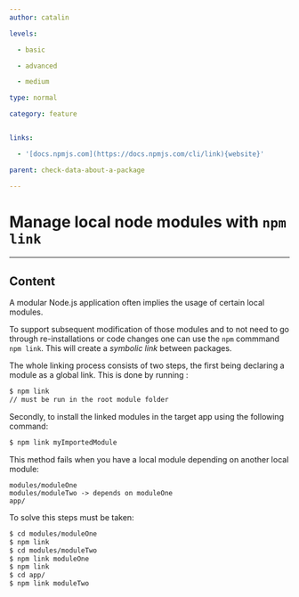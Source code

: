 ```yaml
---
author: catalin

levels:

  - basic

  - advanced

  - medium

type: normal

category: feature


links:

  - '[docs.npmjs.com](https://docs.npmjs.com/cli/link){website}'

parent: check-data-about-a-package

---
```


# Manage local node modules with `npm link`

---
## Content

A modular Node.js application often implies the usage of certain local modules.

To support subsequent modification of those modules and to not need to go through re-installations or code changes one can use the `npm` commmand `npm link`. This will create a *symbolic link* between packages.

The whole linking process consists of two steps, the first being declaring a module as a global link. This is done by running :
```bash
$ npm link
// must be run in the root module folder
```
Secondly, to install the linked modules in the target app using the following command:
```bash
$ npm link myImportedModule
```

This method fails when you have a local module depending on another local module:
```
modules/moduleOne
modules/moduleTwo -> depends on moduleOne
app/
```

To solve this steps must be taken:
```bash
$ cd modules/moduleOne
$ npm link
$ cd modules/moduleTwo
$ npm link moduleOne
$ npm link
$ cd app/
$ npm link moduleTwo
```

